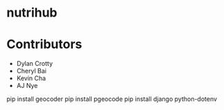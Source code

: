 # nutrihub

# Contributors
+ Dylan Crotty
+ Cheryl Bai
+ Kevin Cha
+ AJ Nye

pip install geocoder
pip install pgeocode
pip install django python-dotenv
